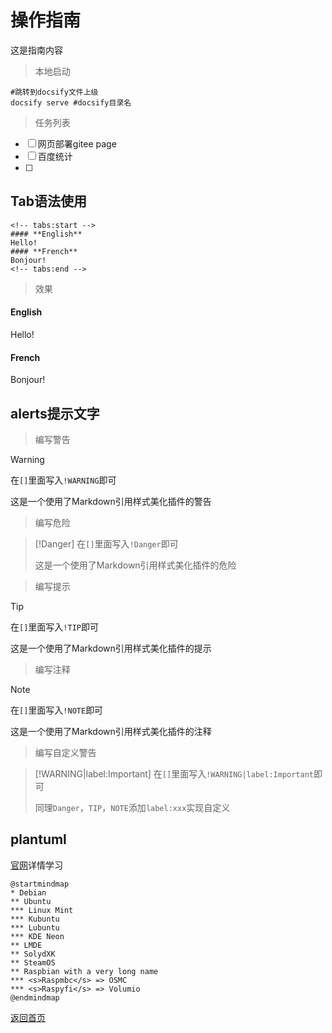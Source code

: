 # 操作指南

这是指南内容  

> 本地启动

```shell
#跳转到docsify文件上级
docsify serve #docsify目录名
```
> 任务列表
* [ ] 网页部署gitee page
* [ ] 百度统计
* [ ] 


## Tab语法使用
```shell
<!-- tabs:start -->
#### **English**
Hello!
#### **French**
Bonjour!
<!-- tabs:end -->
```
> 效果
<!-- tabs:start -->

#### **English**

Hello!

#### **French**

Bonjour!

<!-- tabs:end -->

## alerts提示文字

> 编写警告

> [!WARNING]
> 在`[]`里面写入`!WARNING`即可
>
> 这是一个使用了Markdown引用样式美化插件的警告

> 编写危险

> [!Danger]
> 在`[]`里面写入`!Danger`即可
>
> 这是一个使用了Markdown引用样式美化插件的危险

> 编写提示

> [!TIP]
> 在`[]`里面写入`!TIP`即可
>
> 这是一个使用了Markdown引用样式美化插件的提示

> 编写注释

> [!NOTE]
> 在`[]`里面写入`!NOTE`即可
>
> 这是一个使用了Markdown引用样式美化插件的注释

> 编写自定义警告

> [!WARNING|label:Important]
> 在`[]`里面写入`!WARNING|label:Important`即可
>
> 同理`Danger`，`TIP`，`NOTE`添加`label:xxx`实现自定义

## plantuml
[官网](https://plantuml.com/zh/)详情学习
```plantuml
@startmindmap
* Debian
** Ubuntu
*** Linux Mint
*** Kubuntu
*** Lubuntu
*** KDE Neon
** LMDE
** SolydXK
** SteamOS
** Raspbian with a very long name
*** <s>Raspmbc</s> => OSMC
*** <s>Raspyfi</s> => Volumio
@endmindmap
```
[返回首页](/README)